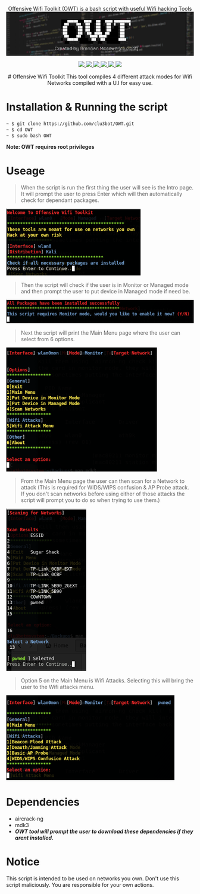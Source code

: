 <p align=center>
Offensive Wifi Toolkit (OWT) is a bash script with useful Wifi hacking Tools

<img src=img/img6.png align=center alt=banner />

</p>
<p align="center">
    <a href="">
      <img src="https://img.shields.io/maintenance/yes/2021" />
    </a>
    <a href="">
      <img src="https://img.shields.io/github/issues/clu3bot/OWT" />
    </a>
    <a href="">
      <img src="https://img.shields.io/github/license/clu3bot/OWT" />
    </a>
    <a href="">
      <img src="https://img.shields.io/github/stars/clu3bot/OWT" />
    </a>
    <a href="">
      <img src="https://img.shields.io/github/forks/clu3bot/OWT" />
    </a>  
    <a href="">
      <img src="https://img.shields.io/github/repo-size/clu3bot/OWT" />
    </a>
<p align="center">  
# Offensive Wifi Toolkit
This tool compiles 4 different attack modes for Wifi Networks compiled with a U.I for easy use.
</p>
    
# Installation & Running the script
```
~ $ git clone https://github.com/clu3bot/OWT.git
~ $ cd OWT
~ $ sudo bash OWT
```
**Note: OWT requires root privileges**

# Useage
> When the script is run the first thing the user will see is the Intro page. It will prompt the user to press Enter which will then automatically check for dependant packages. 

![img1](img/img1.png)

> Then the script will check if the user is in Monitor or Managed mode and then prompt the user to put device in Managed mode if need be.

![img2](img/img2.png)

> Next the script will print the Main Menu page where the user can select from 6 options.

![img3](img/img3.png)

> From the Main Menu page the user can then scan for a Network to attack (This is required for WIDS/WIPS confusion & AP Probe attack. If you don't scan networks before using either of those attacks the script will prompt you to do so when trying to use them.)

![img4](img/img4.png)

> Option 5 on the Main Menu is Wifi Attacks. Selecting this will bring the user to the Wifi attacks menu.

![img5](img/img5.png)

# Dependencies 
* aircrack-ng 
* mdk3
* ***OWT tool will prompt the user to download these dependencies if they arent installed.***

# Notice

This script is intended to be used on networks you own. Don't use this script maliciously. You are responsible for your own actions.

